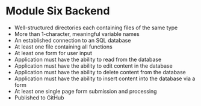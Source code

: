 # Module Six Backend
- Well-structured directories each containing files of the same type
- More than 1-character, meaningful variable names
- An established connection to an SQL database
- At least one file containing all functions 
- At least one form for user input
- Application must have the ability to read from the database
- Application must have the ability to edit content in the database
- Application must have the ability to delete content from the database
- Application must have the ability to insert content into the database 
via a form
- At least one single page form submission and processing
- Published to GitHub
